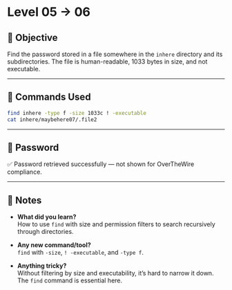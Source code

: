 # Level 05 → 06

## 🌟 Objective

Find the password stored in a file somewhere in the `inhere` directory and its subdirectories. The file is human-readable, 1033 bytes in size, and not executable.

---

## 🧪 Commands Used

```bash
find inhere -type f -size 1033c ! -executable
cat inhere/maybehere07/.file2
```

---

## 🔐 Password

✅ Password retrieved successfully — not shown for OverTheWire compliance.

---

## 🧐 Notes

- **What did you learn?**  
  How to use `find` with size and permission filters to search recursively through directories.

- **Any new command/tool?**  
  `find` with `-size`, `! -executable`, and `-type f`.

- **Anything tricky?**  
  Without filtering by size and executability, it’s hard to narrow it down. The `find` command is essential here.

